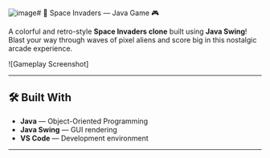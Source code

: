 ![image](https://github.com/user-attachments/assets/ac85e440-9d29-4067-8bc3-bc418df4c1c5)# 👾 Space Invaders — Java Game 🎮

A colorful and retro-style **Space Invaders clone** built using **Java Swing**!  
Blast your way through waves of pixel aliens and score big in this nostalgic arcade experience.

![Gameplay Screenshot]




---

## 🛠 Built With

- **Java** — Object-Oriented Programming
- **Java Swing** — GUI rendering
- **VS Code** — Development environment

---



